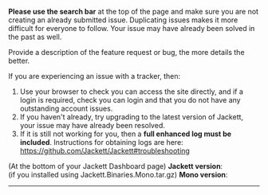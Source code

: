 **Please use the search bar** at the top of the page and make sure you are not creating an already submitted issue. Duplicating issues makes it more difficult for everyone to follow. Your issue may have already been solved in the past as well.

Provide a description of the feature request or bug, the more details the better.

If you are experiencing an issue with a tracker, then:
1. Use your browser to check you can access the site directly, and if a login is required, check you can login and that you do not have any outstanding account issues.
2. If you haven't already, try upgrading to the latest version of Jackett, your issue may have already been resolved.
3. If it is still not working for you, then a **full enhanced log must be included**. Instructions for obtaining logs are here: https://github.com/Jackett/Jackett#troubleshooting

(At the bottom of your Jackett Dashboard page) **Jackett version**:  
(if you installed using Jackett.Binaries.Mono.tar.gz) **Mono version**:

-------------------------------
